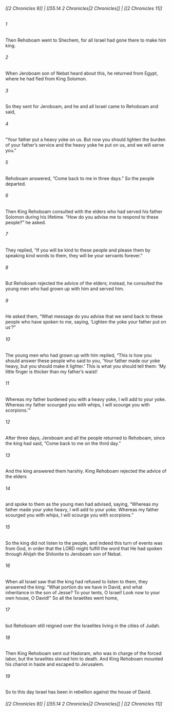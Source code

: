 
###### [[2 Chronicles 9]] | [[55.14 2 Chronicles|2 Chronicles]] | [[2 Chronicles 11]]

###### 1
Then Rehoboam went to Shechem, for all Israel had gone there to make him king.
###### 2
When Jeroboam son of Nebat heard about this, he returned from Egypt, where he had fled from King Solomon.
###### 3
So they sent for Jeroboam, and he and all Israel came to Rehoboam and said,
###### 4
“Your father put a heavy yoke on us. But now you should lighten the burden of your father’s service and the heavy yoke he put on us, and we will serve you.”
###### 5
Rehoboam answered, “Come back to me in three days.” So the people departed.
###### 6
Then King Rehoboam consulted with the elders who had served his father Solomon during his lifetime. “How do you advise me to respond to these people?” he asked.
###### 7
They replied, “If you will be kind to these people and please them by speaking kind words to them, they will be your servants forever.”
###### 8
But Rehoboam rejected the advice of the elders; instead, he consulted the young men who had grown up with him and served him.
###### 9
He asked them, “What message do you advise that we send back to these people who have spoken to me, saying, ‘Lighten the yoke your father put on us’?”
###### 10
The young men who had grown up with him replied, “This is how you should answer these people who said to you, ‘Your father made our yoke heavy, but you should make it lighter.’ This is what you should tell them: ‘My little finger is thicker than my father’s waist!
###### 11
Whereas my father burdened you with a heavy yoke, I will add to your yoke. Whereas my father scourged you with whips, I will scourge you with scorpions.’”
###### 12
After three days, Jeroboam and all the people returned to Rehoboam, since the king had said, “Come back to me on the third day.”
###### 13
And the king answered them harshly. King Rehoboam rejected the advice of the elders
###### 14
and spoke to them as the young men had advised, saying, “Whereas my father made your yoke heavy, I will add to your yoke. Whereas my father scourged you with whips, I will scourge you with scorpions.”
###### 15
So the king did not listen to the people, and indeed this turn of events was from God, in order that the LORD might fulfill the word that He had spoken through Ahijah the Shilonite to Jeroboam son of Nebat.
###### 16
When all Israel saw that the king had refused to listen to them, they answered the king: “What portion do we have in David, and what inheritance in the son of Jesse? To your tents, O Israel! Look now to your own house, O David!” So all the Israelites went home,
###### 17
but Rehoboam still reigned over the Israelites living in the cities of Judah.
###### 18
Then King Rehoboam sent out Hadoram, who was in charge of the forced labor, but the Israelites stoned him to death. And King Rehoboam mounted his chariot in haste and escaped to Jerusalem.
###### 19
So to this day Israel has been in rebellion against the house of David.

###### [[2 Chronicles 9]] | [[55.14 2 Chronicles|2 Chronicles]] | [[2 Chronicles 11]]
